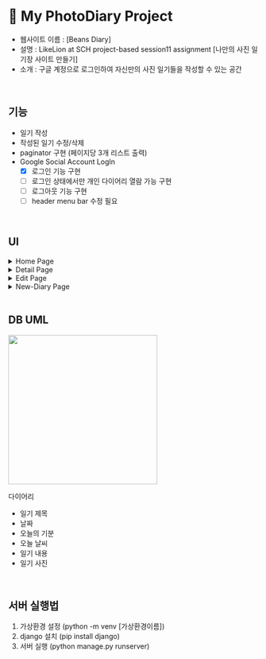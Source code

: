 #  📝 My PhotoDiary Project

- 웹사이트 이름 : [Beans Diary]
- 설명 : LikeLion at SCH project-based session11 assignment [나만의 사진 일기장 사이트 만들기]
- 소개 : 구글 계정으로 로그인하여 자신만의 사진 일기들을 작성할 수 있는 공간

<br>

## 기능

- 일기 작성
- 작성된 일기 수정/삭제
- paginator 구현 (페이지당 3개 리스트 출력)
- Google Social Account LogIn
  - [x] 로그인 기능 구현
  - [ ] 로그인 상태에서만 개인 다이어리 열람 가능 구현 
  - [ ] 로그아웃 기능 구현
  - [ ] header menu bar 수정 필요

<br>

## UI
<details>
  <summary> Home Page </summary>
  <img width="600" alt="home1" src="https://user-images.githubusercontent.com/71310074/126589471-4cf5ba58-4296-494e-a606-d5c44331e1e7.PNG"> 
</details>

<details>
  <summary> Detail Page </summary>
  <img width="600" alt="detail" src="https://user-images.githubusercontent.com/71310074/126589479-e30f74a0-e4d0-4ea5-8aa9-b761db87d83e.PNG">
</details>

<details>
  <summary> Edit Page </summary>
  <img width="600" alt="edit" src="https://user-images.githubusercontent.com/71310074/126589484-1aa32ade-1740-4159-b2b4-bb592f0656f7.PNG">
</details>

<details>
  <summary> New-Diary Page </summary>
  <img width="600" alt="new" src="https://user-images.githubusercontent.com/71310074/126589494-6fe00684-0dcc-40a2-bff2-2691abbf39e5.PNG">
</details>

<br>

## DB UML

<img width="300" src="https://user-images.githubusercontent.com/71310074/126590718-b397aa1e-a764-4ff7-a99d-28e49e2500c1.png">

다이어리
- 일기 제목
- 날짜
- 오늘의 기분
- 오늘 날씨
- 일기 내용
- 일기 사진

<br>

## 서버 실행법

1. 가상환경 설정 (python -m venv [가상환경이름])
2. django 설치 (pip install django)
3. 서버 실행 (python manage.py runserver)

<br>
